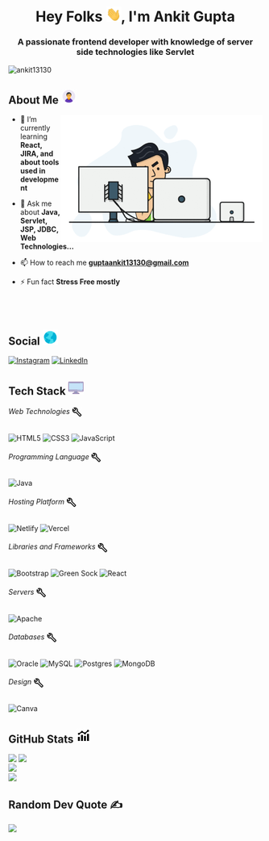 <h1 align="center">Hey Folks <img src="./assets/wave.gif" width="30">, I'm Ankit Gupta</h1>
<h3 align="center">A passionate frontend developer with knowledge of server side technologies like Servlet</h3>

<p align="left"> <img src="https://komarev.com/ghpvc/?username=ankit13130&label=Profile%20views&color=0e75b6&style=flat" alt="ankit13130" /> </p>

## About Me <img src="./assets/about-me.gif" width="30">
<img align="right" src="./assets/me.gif" width="400" alt="Coding">

- 🌱 I’m currently learning **React, JIRA, and about tools used in development**

- 💬 Ask me about **Java, Servlet, JSP, JDBC, Web Technologies...**

- 📫 How to reach me **guptaankit13130@gmail.com**

- ⚡ Fun fact **Stress Free mostly**
<br><br><br><br>

## Social <img src="./assets/social.gif" width="30">
[![Instagram](https://img.shields.io/badge/Instagram-%23E4405F.svg?logo=Instagram&logoColor=white)](https://instagram.com/its_ankit_here___) 
[![LinkedIn](https://img.shields.io/badge/LinkedIn-%230077B5.svg?logo=linkedin&logoColor=white)](https://linkedin.com/in/ankit-gupta-8548b9212) 

## Tech Stack <img src="./assets/tech-stack.gif" width="30">
###### Web Technologies  <img align="center" src="./assets/tools.gif" width="20">
![HTML5](https://img.shields.io/badge/html5-%23E34F26.svg?style=flat&logo=html5&logoColor=white) 
![CSS3](https://img.shields.io/badge/css3-%231572B6.svg?style=flat&logo=css3&logoColor=white) 
![JavaScript](https://img.shields.io/badge/javascript-%23323330.svg?style=flat&logo=javascript&logoColor=%23F7DF1E) 
###### Programming Language  <img align="center" src="./assets/tools.gif" width="20">
![Java](https://img.shields.io/badge/java-%23ED8B00.svg?style=flat&logo=java&logoColor=white) 
###### Hosting Platform  <img align="center" src="./assets/tools.gif" width="20">
![Netlify](https://img.shields.io/badge/netlify-%23000000.svg?style=flat&logo=netlify&logoColor=#00C7B7) 
![Vercel](https://img.shields.io/badge/vercel-%23000000.svg?style=flat&logo=vercel&logoColor=white) 
###### Libraries and Frameworks  <img align="center" src="./assets/tools.gif" width="20">
![Bootstrap](https://img.shields.io/badge/bootstrap-%23563D7C.svg?style=flat&logo=bootstrap&logoColor=white) 
![Green Sock](https://img.shields.io/badge/green%20sock-88CE02?style=flat&logo=greensock&logoColor=white) 
![React](https://img.shields.io/badge/react-%2320232a.svg?style=flat&logo=react&logoColor=%2361DAFB) 
###### Servers  <img align="center" src="./assets/tools.gif" width="20">
![Apache](https://img.shields.io/badge/apache-%23D42029.svg?style=flat&logo=apache&logoColor=white) 
###### Databases  <img align="center" src="./assets/tools.gif" width="20">
![Oracle](https://img.shields.io/badge/oracle-%23FFFFFF.svg?style=flat&logo=oracle&logoColor=red)
![MySQL](https://img.shields.io/badge/mysql-%2300f.svg?style=flat&logo=mysql&logoColor=white) 
![Postgres](https://img.shields.io/badge/postgres-%23316192.svg?style=flat&logo=postgresql&logoColor=white) 
![MongoDB](https://img.shields.io/badge/MongoDB-%234ea94b.svg?style=flat&logo=mongodb&logoColor=white) 
###### Design  <img align="center" src="./assets/tools.gif" width="20">
![Canva](https://img.shields.io/badge/Canva-%2300C4CC.svg?style=flat&logo=Canva&logoColor=white)

## GitHub Stats <img src="./assets/stats.gif" width="30">
![](https://github-readme-stats.vercel.app/api/top-langs/?username=ankit13130&theme=chartreuse-dark&hide_border=false&include_all_commits=true&count_private=true&layout=compact)
![](https://github-readme-stats.vercel.app/api?username=ankit13130&theme=chartreuse-dark&hide_border=false&include_all_commits=true&count_private=true)<br>
![](https://github-profile-summary-cards.vercel.app/api/cards/profile-details?username=ankit13130&theme=tokyonight&hide_border=false)<br>
![](https://github-readme-streak-stats.herokuapp.com/?user=ankit13130&theme=chartreuse-dark&hide_border=false)<br>

## Random Dev Quote ✍️
![](https://quotes-github-readme.vercel.app/api?type=horizontal&theme=radical)

<!-- # Extras 📝
  <details>
  <summary>Click to expand!</summary> -->
